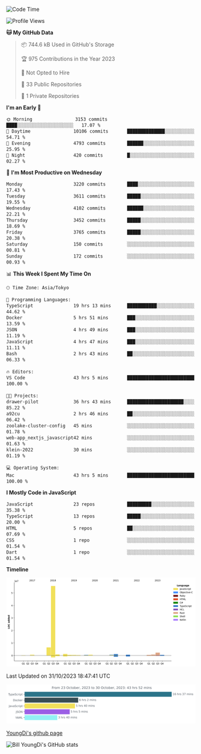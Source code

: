 <!--START_SECTION:waka-->
![Code Time](http://img.shields.io/badge/Code%20Time-107%20hrs%2044%20mins-blue)

![Profile Views](http://img.shields.io/badge/Profile%20Views-0-blue)

**🐱 My GitHub Data** 

> 📦 744.6 kB Used in GitHub's Storage 
 > 
> 🏆 975 Contributions in the Year 2023
 > 
> 🚫 Not Opted to Hire
 > 
> 📜 33 Public Repositories 
 > 
> 🔑 1 Private Repositories 
 > 
**I'm an Early 🐤** 

```text
🌞 Morning                3153 commits        ████░░░░░░░░░░░░░░░░░░░░░   17.07 % 
🌆 Daytime                10106 commits       ██████████████░░░░░░░░░░░   54.71 % 
🌃 Evening                4793 commits        ██████░░░░░░░░░░░░░░░░░░░   25.95 % 
🌙 Night                  420 commits         █░░░░░░░░░░░░░░░░░░░░░░░░   02.27 % 
```
📅 **I'm Most Productive on Wednesday** 

```text
Monday                   3220 commits        ████░░░░░░░░░░░░░░░░░░░░░   17.43 % 
Tuesday                  3611 commits        █████░░░░░░░░░░░░░░░░░░░░   19.55 % 
Wednesday                4102 commits        ██████░░░░░░░░░░░░░░░░░░░   22.21 % 
Thursday                 3452 commits        █████░░░░░░░░░░░░░░░░░░░░   18.69 % 
Friday                   3765 commits        █████░░░░░░░░░░░░░░░░░░░░   20.38 % 
Saturday                 150 commits         ░░░░░░░░░░░░░░░░░░░░░░░░░   00.81 % 
Sunday                   172 commits         ░░░░░░░░░░░░░░░░░░░░░░░░░   00.93 % 
```


📊 **This Week I Spent My Time On** 

```text
🕑︎ Time Zone: Asia/Tokyo

💬 Programming Languages: 
TypeScript               19 hrs 13 mins      ███████████░░░░░░░░░░░░░░   44.62 % 
Docker                   5 hrs 51 mins       ███░░░░░░░░░░░░░░░░░░░░░░   13.59 % 
JSON                     4 hrs 49 mins       ███░░░░░░░░░░░░░░░░░░░░░░   11.19 % 
JavaScript               4 hrs 47 mins       ███░░░░░░░░░░░░░░░░░░░░░░   11.11 % 
Bash                     2 hrs 43 mins       ██░░░░░░░░░░░░░░░░░░░░░░░   06.33 % 

🔥 Editors: 
VS Code                  43 hrs 5 mins       █████████████████████████   100.00 % 

🐱‍💻 Projects: 
drawer-pilot             36 hrs 43 mins      █████████████████████░░░░   85.22 % 
a92cu                    2 hrs 46 mins       ██░░░░░░░░░░░░░░░░░░░░░░░   06.42 % 
zoolake-cluster-config   45 mins             ░░░░░░░░░░░░░░░░░░░░░░░░░   01.78 % 
web-app_nextjs_javascript42 mins             ░░░░░░░░░░░░░░░░░░░░░░░░░   01.63 % 
klein-2022               30 mins             ░░░░░░░░░░░░░░░░░░░░░░░░░   01.19 % 

💻 Operating System: 
Mac                      43 hrs 5 mins       █████████████████████████   100.00 % 
```

**I Mostly Code in JavaScript** 

```text
JavaScript               23 repos            █████████░░░░░░░░░░░░░░░░   35.38 % 
TypeScript               13 repos            █████░░░░░░░░░░░░░░░░░░░░   20.00 % 
HTML                     5 repos             ██░░░░░░░░░░░░░░░░░░░░░░░   07.69 % 
CSS                      1 repo              ░░░░░░░░░░░░░░░░░░░░░░░░░   01.54 % 
Dart                     1 repo              ░░░░░░░░░░░░░░░░░░░░░░░░░   01.54 % 
```



**Timeline**

![Lines of Code chart](https://raw.githubusercontent.com/Youngdi/Youngdi/master/assets/bar_graph.png)


 Last Updated on 31/10/2023 18:47:41 UTC
<!--END_SECTION:waka-->

![wakatime](./images/stat.svg)

[YoungDi's github page](https://youngdi.github.io)

![Bill YoungDi's GitHub stats](https://github-readme-stats.vercel.app/api?username=youngdi&count_private=true&show_icons=true)
